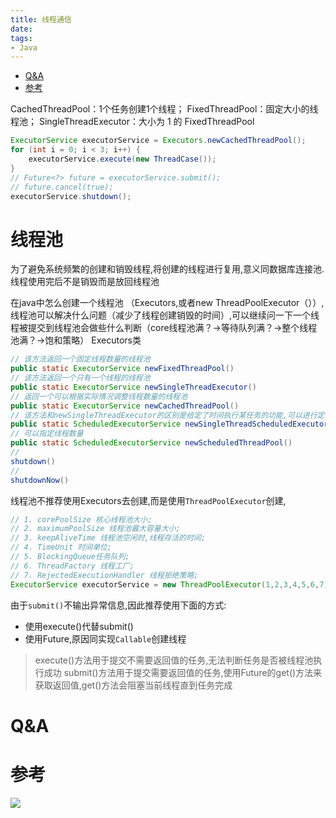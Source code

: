 ```yaml
---
title: 线程通信
date:
tags:
- Java
---
```

<!-- TOC -->

- [Q&A](#qa)
- [参考](#参考)

<!-- /TOC -->

CachedThreadPool：1个任务创建1个线程；
FixedThreadPool：固定大小的线程池；
SingleThreadExecutor：大小为 1 的 FixedThreadPool
```java
ExecutorService executorService = Executors.newCachedThreadPool();
for (int i = 0; i < 3; i++) {
    executorService.execute(new ThreadCase());
}
// Future<?> future = executorService.submit();
// future.cancel(true);
executorService.shutdown();
```

# 线程池

为了避免系统频繁的创建和销毁线程,将创建的线程进行复用,意义同数据库连接池.
线程使用完后不是销毁而是放回线程池

在java中怎么创建一个线程池
（Executors,或者new ThreadPoolExecutor（））,线程池可以解决什么问题（减少了线程创建销毁的时间）,可以继续问一下一个线程被提交到线程池会做些什么判断（core线程池满？->等待队列满？->整个线程池满？->饱和策略）
Executors类
```java
// 该方法返回一个固定线程数量的线程池
public static ExecutorService newFixedThreadPool()
// 该方法返回一个只有一个线程的线程池
public static ExecutorService newSingleThreadExecutor()
// 返回一个可以根据实际情况调整线程数量的线程池
public static ExecutorService newCachedThreadPool()
// 该方法和newSingleThreadExecutor的区别是给定了时间执行某任务的功能,可以进行定时执行等
public static ScheduledExecutorService newSingleThreadScheduledExecutor()
// 可以指定线程数量
public static ScheduledExecutorService newScheduledThreadPool()
// 
shutdown()
// 
shutdownNow()
```

线程池不推荐使用Executors去创建,而是使用`ThreadPoolExecutor`创建,

```Java
// 1. corePoolSize 核心线程池大小;
// 2. maximumPoolSize 线程池最大容量大小;
// 3. keepAliveTime 线程池空闲时,线程存活的时间;
// 4. TimeUnit 时间单位;
// 5. BlockingQueue任务队列;
// 6. ThreadFactory 线程工厂;
// 7. RejectedExecutionHandler 线程拒绝策略;
ExecutorService executorService = new ThreadPoolExecutor(1,2,3,4,5,6,7)
```

由于`submit()`不输出异常信息,因此推荐使用下面的方式:
* 使用execute()代替submit()
* 使用Future,原因同实现`Callable`创建线程

> execute()方法用于提交不需要返回值的任务,无法判断任务是否被线程池执行成功
> submit()方法用于提交需要返回值的任务,使用Future的get()方法来获取返回值,get()方法会阻塞当前线程直到任务完成

# Q&A

# 参考


[![](https://static.segmentfault.com/v-5b1df2a7/global/img/creativecommons-cc.svg)](https://creativecommons.org/licenses/by-nc-nd/4.0/)